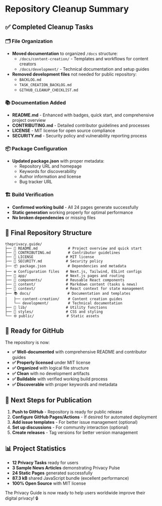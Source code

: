 # Repository Cleanup Summary

## ✅ Completed Cleanup Tasks

### 🗂️ File Organization
- **Moved documentation** to organized `/docs` structure:
  - `/docs/content-creation/` - Templates and workflows for content creators
  - `/docs/development/` - Technical documentation and setup guides
- **Removed development files** not needed for public repository:
  - `BACKLOG.md`
  - `TASK_CREATION_BACKLOG.md` 
  - `GITHUB_CLEANUP_CHECKLIST.md`

### 📚 Documentation Added
- **README.md** - Enhanced with badges, quick start, and comprehensive project overview
- **CONTRIBUTING.md** - Detailed contributor guidelines and processes
- **LICENSE** - MIT license for open source compliance
- **SECURITY.md** - Security policy and vulnerability reporting process

### 📦 Package Configuration
- **Updated package.json** with proper metadata:
  - Repository URL and homepage
  - Keywords for discoverability
  - Author information and license
  - Bug tracker URL

### 🏗️ Build Verification
- **Confirmed working build** - All 24 pages generate successfully
- **Static generation** working properly for optimal performance
- **No broken dependencies** or missing files

## 📁 Final Repository Structure

```
theprivacy.guide/
├── 📄 README.md              # Project overview and quick start
├── 📄 CONTRIBUTING.md        # Contributor guidelines
├── 📄 LICENSE               # MIT license
├── 📄 SECURITY.md           # Security policy
├── 📦 package.json          # Dependencies and metadata
├── ⚙️ Configuration files   # Next.js, Tailwind, ESLint configs
├── 📱 app/                  # Next.js pages and routing
├── 🧩 components/           # Reusable React components
├── 📝 content/              # Markdown content (tasks & news)
├── 🎯 context/              # React context for state management
├── 📚 docs/                 # Documentation and templates
│   ├── content-creation/    # Content creation guides
│   └── development/         # Technical documentation
├── 🔧 lib/                  # Utility functions
├── 🎨 styles/               # CSS and styling
└── 🌐 public/               # Static assets
```

## 🚀 Ready for GitHub

The repository is now:
- **✅ Well-documented** with comprehensive README and contributor guides
- **✅ Properly licensed** under MIT license
- **✅ Organized** with logical file structure
- **✅ Clean** with no development artifacts
- **✅ Buildable** with verified working build process
- **✅ Discoverable** with proper keywords and metadata

## 🎯 Next Steps for Publication

1. **Push to GitHub** - Repository is ready for public release
2. **Configure GitHub Pages/Actions** - If desired for automated deployment
3. **Add issue templates** - For better issue management (optional)
4. **Set up discussions** - For community interaction (optional)
5. **Create releases** - Tag versions for better version management

## 📊 Project Statistics

- **12 Privacy Tasks** ready for users
- **3 Sample News Articles** demonstrating Privacy Pulse
- **24 Static Pages** generated successfully
- **87.3 kB** shared JavaScript bundle (excellent performance)
- **100% Open Source** with MIT license

The Privacy Guide is now ready to help users worldwide improve their digital privacy! 🔒
